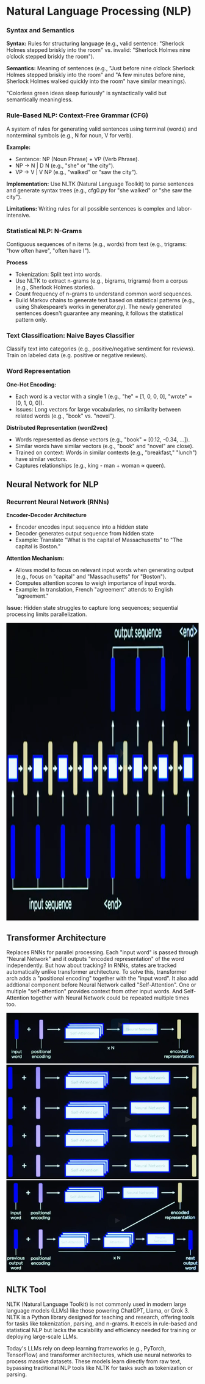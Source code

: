 # Natural Language Processing (NLP)

### Syntax and Semantics
**Syntax:** Rules for structuring language (e.g., valid sentence: "Sherlock Holmes stepped briskly into the room" vs. invalid: "Sherlock Holmes nine o’clock stepped briskly the room").  

**Semantics:** Meaning of sentences (e.g., "Just before nine o’clock Sherlock Holmes stepped briskly into the room" and "A few minutes before nine, Sherlock Holmes walked quickly into the room" have similar meanings).

"Colorless green ideas sleep furiously" is syntactically valid but semantically meaningless.

### Rule-Based NLP: Context-Free Grammar (CFG)
A system of rules for generating valid sentences using terminal (words) and nonterminal symbols (e.g., N for noun, V for verb).

**Example:**  
- Sentence: NP (Noun Phrase) + VP (Verb Phrase).
- NP → N | D N (e.g., "she" or "the city").
- VP → V | V NP (e.g., "walked" or "saw the city").

**Implementation:** Use NLTK (Natural Language Toolkit) to parse sentences and generate syntax trees (e.g., cfg0.py for "she walked" or "she saw the city").  

**Limitations:** Writing rules for all possible sentences is complex and labor-intensive.

### Statistical NLP: N-Grams
Contiguous sequences of n items (e.g., words) from text (e.g., trigrams: "how often have", "often have I").

**Process**  
- Tokenization: Split text into words.
- Use NLTK to extract n-grams (e.g., bigrams, trigrams) from a corpus (e.g., Sherlock Holmes stories).
- Count frequency of n-grams to understand common word sequences.
- Build Markov chains to generate text based on statistical patterns (e.g., using Shakespeare’s works in generator.py). The newly generated sentences doesn't guarantee any meaning, it follows the statistical pattern only.

### Text Classification: Naive Bayes Classifier
Classify text into categories (e.g., positive/negative sentiment for reviews).
Train on labeled data (e.g. positive or negative reviews).

### Word Representation
**One-Hot Encoding:** 
- Each word is a vector with a single 1 (e.g., "he" = [1, 0, 0, 0], "wrote" = [0, 1, 0, 0]).
- Issues: Long vectors for large vocabularies, no similarity between related words (e.g., "book" vs. "novel").

**Distributed Representation (word2vec)**
- Words represented as dense vectors (e.g., "book" = [0.12, -0.34, ...]).
- Similar words have similar vectors (e.g., "book" and "novel" are close).
- Trained on context: Words in similar contexts (e.g., "breakfast," "lunch") have similar vectors.
- Captures relationships (e.g., king - man + woman ≈ queen).

## Neural Network for NLP
### Recurrent Neural Network (RNNs)
**Encoder-Decoder Architecture**  
- Encoder encodes input sequence into a hidden state
- Decoder generates output sequence from hidden state
- Example: Translate "What is the capital of Massachusetts" to "The capital is Boston."
  
**Attention Mechanism:**  
- Allows model to focus on relevant input words when generating output (e.g., focus on "capital" and "Massachusetts" for "Boston").
- Computes attention scores to weigh importance of input words.
- Example: In translation, French "agreement" attends to English "agreement."
  
**Issue:** Hidden state struggles to capture long sequences; sequential processing limits parallelization.  

<img src="assets/RNN_encoder_decoder.png" width="550" height="780"> 

## Transformer Architecture
Replaces RNNs for parallel processing. Each "input word" is passed through "Neural Network" and it outputs "encoded representation" of the word independently.
But how about tracking? In RNNs, states are tracked automatically unlike transformer architecture.
To solve this, transformer arch adds a "positional encoding" together with the "input word".
It also add addtional component before Neural Network called "Self-Attention". One or multiple "self-attention" provides context from other input words. And Self-Attention together with Neural Network could be repeated multiple times too.

<img src="assets/TransformerArchitecture.png"> 

<img src="assets/TransformerArchOverall.png"> 

<img src="assets/TransformerEncoderDecoder.png"> 


## NLTK Tool
NLTK (Natural Language Toolkit) is not commonly used in modern large language models (LLMs) like those powering ChatGPT, Llama, or Grok 3. NLTK is a Python library designed for teaching and research, offering tools for tasks like tokenization, parsing, and n-grams. It excels in rule-based and statistical NLP but lacks the scalability and efficiency needed for training or deploying large-scale LLMs.  

Today's LLMs rely on deep learning frameworks (e.g., PyTorch, TensorFlow) and transformer architectures, which use neural networks to process massive datasets. These models learn directly from raw text, bypassing traditional NLP tools like NLTK for tasks such as tokenization or parsing.
